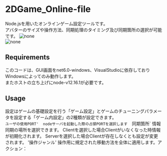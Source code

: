 # 2DGame_Online-file
Node.jsを用いたオンラインゲーム設定ツールです。  
アバターのサイズや操作方法、同期処理のタイミング及び同期箇所の選択が可能です。
![none](https://user-images.githubusercontent.com/88083230/157493832-5e674127-e892-41de-865a-5723572d65f6.png)  
![none](https://user-images.githubusercontent.com/88083230/157494462-34cd70b2-b45a-46bc-8c20-95356f3f7fd7.png)
  
## Requirements  
このコードは、GUI画面をnet6.0-windows、VisualStudioに依存しておりWindowsによってのみ動作します。  
またホストの立ち上げにnode-v12.16.1が必要です。  

## Usage  
設定はゲームの基礎設定を行う「ゲーム設定」とゲームのチューニングパラメータを設定する「ゲーム内設定」の2種類が設定できます。  
 `ユーザの使用PORT'  nodeサーバを起動した際の占領PORTを選択します  `同期箇所`  情報同期の場所を選択できます。  Clientを選択した場合Clientがいなくなった時情報が初期化されます。 
 Serverを選択した場合Clientが存在しなくとも設定が変更されます。  '操作ジャンル'  操作用に規定された移動方法を全体に適用します。アクション：  
